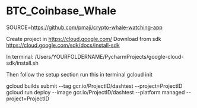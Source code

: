 # BTC_Coinbase_Whale

SOURCE=https://github.com/pmaji/crypto-whale-watching-app 


Create project in https://cloud.google.com/
Download from sdk https://cloud.google.com/sdk/docs/install-sdk 

In terminal:
/Users/YOURFOLDERNAME/PycharmProjects/google-cloud-sdk/install.sh


Then follow the setup section run this in terminal
gcloud init 

gcloud builds submit --tag gcr.io/ProjectID/dashtest  --project=ProjectID
gcloud run deploy --image gcr.io/ProjectID/dashtest --platform managed  --project=ProjectID 
